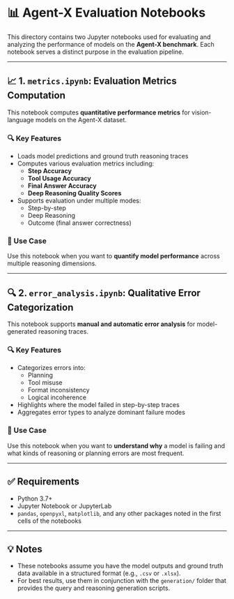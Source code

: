 # 📊 Agent-X Evaluation Notebooks

This directory contains two Jupyter notebooks used for evaluating and analyzing the performance of models on the **Agent-X benchmark**. Each notebook serves a distinct purpose in the evaluation pipeline.

---

## 📈 1. `metrics.ipynb`: Evaluation Metrics Computation

This notebook computes **quantitative performance metrics** for vision-language models on the Agent-X dataset.

### 🔍 Key Features

- Loads model predictions and ground truth reasoning traces
- Computes various evaluation metrics including:
  - **Step Accuracy**
  - **Tool Usage Accuracy**
  - **Final Answer Accuracy**
  - **Deep Reasoning Quality Scores**
- Supports evaluation under multiple modes:
  - Step-by-step
  - Deep Reasoning
  - Outcome (final answer correctness)

### 🧠 Use Case

Use this notebook when you want to **quantify model performance** across multiple reasoning dimensions.

---

## 🔍 2. `error_analysis.ipynb`: Qualitative Error Categorization

This notebook supports **manual and automatic error analysis** for model-generated reasoning traces.

### 🔍 Key Features

- Categorizes errors into:
  - Planning
  - Tool misuse
  - Format inconsistency
  - Logical incoherence
- Highlights where the model failed in step-by-step traces
- Aggregates error types to analyze dominant failure modes

### 🧠 Use Case

Use this notebook when you want to **understand why** a model is failing and what kinds of reasoning or planning errors are most frequent.


---

## ✅ Requirements

- Python 3.7+
- Jupyter Notebook or JupyterLab
- `pandas`, `openpyxl`, `matplotlib`, and any other packages noted in the first cells of the notebooks

---

## 💡 Notes

- These notebooks assume you have the model outputs and ground truth data available in a structured format (e.g., `.csv` or `.xlsx`).
- For best results, use them in conjunction with the `generation/` folder that provides the query and reasoning generation scripts.
